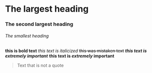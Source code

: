 # The largest heading
### The second largest heading
###### The smallest heading
**this is bold text**
_this text is italicized_
~~this was mistaken text~~
**_this text is extremely important_**
**this text is _extremely_ important**
> Text that is not a quote
> 
